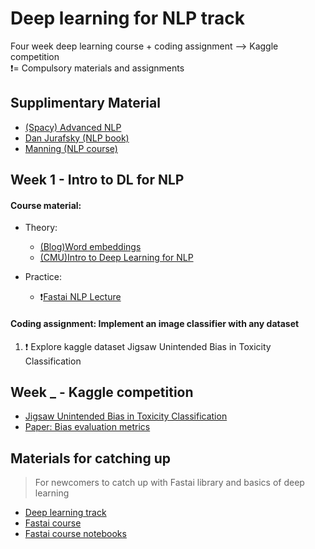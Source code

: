 # Deep learning for NLP track
Four week deep learning course + coding assignment --> Kaggle competition <br>
:exclamation:= Compulsory materials and assignments

## Supplimentary Material
- [(Spacy) Advanced NLP](https://course.spacy.io/)
- [Dan Jurafsky (NLP book)](https://web.stanford.edu/~jurafsky/slp3/)
- [Manning (NLP course)](http://web.stanford.edu/class/cs224n/)

## Week 1 - Intro to DL for NLP
#### Course material: 
- Theory:
  - [(Blog)Word embeddings](https://lilianweng.github.io/lil-log/2017/10/15/learning-word-embedding.html)
  - [(CMU)Intro to Deep Learning for NLP](https://www.youtube.com/watch?v=pmcXgNTuHnk)
  
- Practice:
  - :exclamation:[Fastai NLP Lecture](https://course.fast.ai/videos/?lesson=4) 

#### Coding assignment: Implement an image classifier with any dataset

1. :exclamation: Explore kaggle dataset Jigsaw Unintended Bias in Toxicity Classification

## Week _ - Kaggle competition
- [Jigsaw Unintended Bias in Toxicity Classification](https://www.kaggle.com/c/jigsaw-unintended-bias-in-toxicity-classification/overview)
- [Paper: Bias evaluation metrics](https://arxiv.org/pdf/1903.04561.pdf)

## Materials for catching up
> For newcomers to catch up with Fastai library and basics of deep learning
- [Deep learning track](https://github.com/SirongHuang/Deep-Learning-Track-ML_Meetup)
- [Fastai course](https://course.fast.ai/index.html)
- [Fastai course notebooks](https://github.com/fastai/course-v3/tree/master/nbs/dl1)
